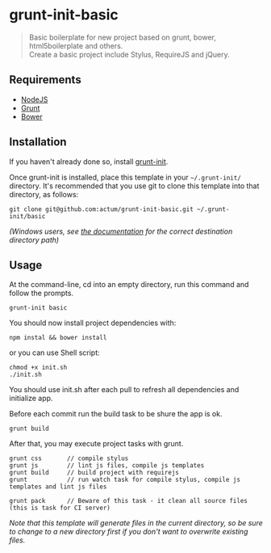 # grunt-init-basic

> Basic boilerplate for new project based on grunt, bower, html5boilerplate and others.<br>
> Create a basic project include Stylus, RequireJS and jQuery.

[grunt-init]: http://gruntjs.com/project-scaffolding
[nodejs]: http://nodejs.org/
[grunt]: http://gruntjs.com/
[bower]: http://twitter.github.io/bower/

## Requirements
- [NodeJS][nodejs]
- [Grunt][grunt]
- [Bower][bower]

## Installation
If you haven't already done so, install [grunt-init][].

Once grunt-init is installed, place this template in your `~/.grunt-init/` directory. It's recommended that you use git to clone this template into that directory, as follows:

```
git clone git@github.com:actum/grunt-init-basic.git ~/.grunt-init/basic
```

_(Windows users, see [the documentation][grunt-init] for the correct destination directory path)_

## Usage

At the command-line, cd into an empty directory, run this command and follow the prompts.

```
grunt-init basic
```

You should now install project dependencies with:

```
npm instal && bower install
```

or you can use Shell script:

```
chmod +x init.sh
./init.sh
```

You should use init.sh after each pull to refresh all dependencies and initialize app.

Before each commit run the build task to be shure the app is ok.

```
grunt build
```

After that, you may execute project tasks with grunt.

```
grunt css       // compile stylus
grunt js        // lint js files, compile js templates
grunt build     // build project with requirejs
grunt           // run watch task for compile stylus, compile js templates and lint js files

grunt pack		// Beware of this task - it clean all source files (this is task for CI server)
```

_Note that this template will generate files in the current directory, so be sure to change to a new directory first if you don't want to overwrite existing files._
